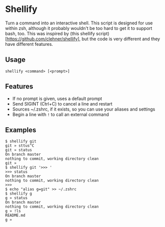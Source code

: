 Shellify
========

Turn a command into an interactive shell. This script is designed for use
within zsh, although it probably wouldn't be too hard to get it to support
bash, too. This was inspired by (this shellify
script)[https://github.com/clehner/shellify], but the code is very different
and they have different features.

Usage
-----

    shellify <command> [<prompt>]

Features
--------

 - If no prompt is given, uses a default prompt
 - Send SIGINT (Ctrl+C) to cancel a line and restart
 - Sources ~/.zshrc, if it exists, so you can use your aliases and settings
 - Begin a line with `!` to call an external command

Examples
-------

    $ shellify git
    git » sttus^C
    git » status
    On branch master
    nothing to commit, working directory clean
    git »
    $ shellify git '>>> '
    >>> status
    On branch master
    nothing to commit, working directory clean
    >>>
    $ echo "alias g=git" >> ~/.zshrc
    $ shellify g
    g » status
    On branch master
    nothing to commit, working directory clean
    g » !ls
    README.md
    g »
